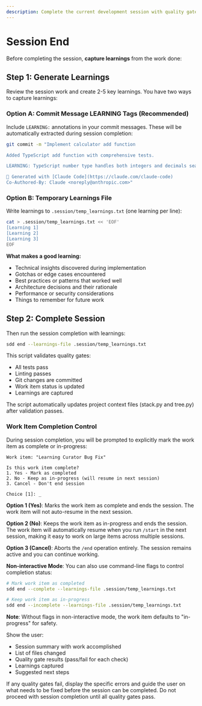 ```yaml
---
description: Complete the current development session with quality gates and summary
---
```


# Session End

Before completing the session, **capture learnings** from the work done:

## Step 1: Generate Learnings

Review the session work and create 2-5 key learnings. You have two ways to capture learnings:

### Option A: Commit Message LEARNING Tags (Recommended)

Include `LEARNING:` annotations in your commit messages. These will be automatically extracted during session completion:

```bash
git commit -m "Implement calculator add function

Added TypeScript add function with comprehensive tests.

LEARNING: TypeScript number type handles both integers and decimals seamlessly

🤖 Generated with [Claude Code](https://claude.com/claude-code)
Co-Authored-By: Claude <noreply@anthropic.com>"
```

### Option B: Temporary Learnings File

Write learnings to `.session/temp_learnings.txt` (one learning per line):

```bash
cat > .session/temp_learnings.txt << 'EOF'
[Learning 1]
[Learning 2]
[Learning 3]
EOF
```

**What makes a good learning:**
- Technical insights discovered during implementation
- Gotchas or edge cases encountered
- Best practices or patterns that worked well
- Architecture decisions and their rationale
- Performance or security considerations
- Things to remember for future work

## Step 2: Complete Session

Then run the session completion with learnings:

```bash
sdd end --learnings-file .session/temp_learnings.txt
```

This script validates quality gates:
- All tests pass
- Linting passes
- Git changes are committed
- Work item status is updated
- Learnings are captured

The script automatically updates project context files (stack.py and tree.py) after validation passes.

### Work Item Completion Control

During session completion, you will be prompted to explicitly mark the work item as complete or in-progress:

```
Work item: "Learning Curator Bug Fix"

Is this work item complete?
1. Yes - Mark as completed
2. No - Keep as in-progress (will resume in next session)
3. Cancel - Don't end session

Choice [1]: _
```

**Option 1 (Yes)**: Marks the work item as complete and ends the session. The work item will not auto-resume in the next session.

**Option 2 (No)**: Keeps the work item as in-progress and ends the session. The work item will automatically resume when you run `/start` in the next session, making it easy to work on large items across multiple sessions.

**Option 3 (Cancel)**: Aborts the `/end` operation entirely. The session remains active and you can continue working.

**Non-interactive Mode**: You can also use command-line flags to control completion status:

```bash
# Mark work item as completed
sdd end --complete --learnings-file .session/temp_learnings.txt

# Keep work item as in-progress
sdd end --incomplete --learnings-file .session/temp_learnings.txt
```

**Note**: Without flags in non-interactive mode, the work item defaults to "in-progress" for safety.

Show the user:
- Session summary with work accomplished
- List of files changed
- Quality gate results (pass/fail for each check)
- Learnings captured
- Suggested next steps

If any quality gates fail, display the specific errors and guide the user on what needs to be fixed before the session can be completed. Do not proceed with session completion until all quality gates pass.
